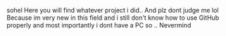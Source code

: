  sohel
Here you will find whatever project i did..
And plz dont judge me lol Because im very new in this field and i still don't know how to use GitHub properly and most importantly i dont have a PC so .. Nevermind
